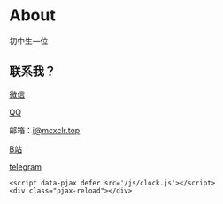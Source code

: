 # About
初中生一位

## 联系我？

[微信](https://fuwari.cn-nb1.rains3.com/qrwechat.png)

[QQ](https://fuwari.cn-nb1.rains3.com/qrqq.png)

邮箱：i@mcxclr.top

[B站](https://space.bilibili.com/3493078983772353)

[telegram](https://t.me/wwwaaa123122)


<style>
.big-font {
    font-size: 50px;  /* 字体大小保持原样 */
    font-weight: bold;
}
</style>

<body>
    <div id="countdown" class="big-font"></div>

    <script data-pjax defer src='/js/clock.js'></script>
    <div class="pjax-reload"></div> 
</body>

